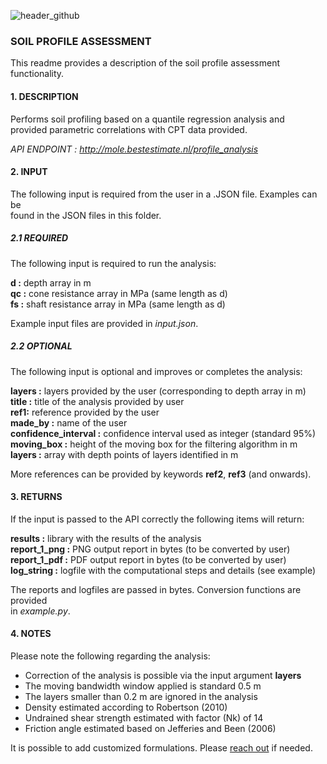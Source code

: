 ![header_github](https://bestestimate.nl/images/header_github.png)

### **SOIL PROFILE ASSESSMENT**

This readme provides a description of the soil profile assessment functionality.

#### **1. DESCRIPTION**

Performs soil profiling based on a quantile regression analysis and    
provided parametric correlations with CPT data provided.

*API ENDPOINT : http://mole.bestestimate.nl/profile_analysis*

#### **2. INPUT**

The following input is required from the user in a .JSON file. Examples can be   
found in the JSON files in this folder.

##### **2.1 REQUIRED**

The following input is required to run the analysis:

**d :**  depth array in m   
**qc :** cone resistance array in MPa (same length as d)   
**fs :** shaft resistance array in MPa (same length as d)   

Example input files are provided in *input.json*.

##### **2.2 OPTIONAL**

The following input is optional and improves or completes the analysis:

**layers :** layers provided by the user (corresponding to depth array in m)   
**title :** title of the analysis provided by user     
**ref1:** reference provided by the user    
**made_by :** name of the user  
**confidence_interval :** confidence interval used as integer (standard 95%)   
**moving_box :** height of the moving box for the filtering algorithm in m   
**layers :** array with depth points of layers identified in m

More references can be provided by keywords **ref2**, **ref3** (and onwards).

#### **3. RETURNS**

If the input is passed to the API correctly the following items will return:

**results :** library with the results of the analysis   
**report_1_png :** PNG output report in bytes (to be converted by user)   
**report_1_pdf :** PDF output report in bytes (to be converted by user)   
**log_string :** logfile with the computational steps and details (see example)

The reports and logfiles are passed in bytes. Conversion functions are provided   
in *example.py*.

#### **4. NOTES**

Please note the following regarding the analysis:

* Correction of the analysis is possible via the input argument **layers**
* The moving bandwidth window applied is standard 0.5 m
* The layers smaller than 0.2 m are ignored in the analysis
* Density estimated according to Robertson (2010)
* Undrained shear strength estimated with factor (Nk) of 14
* Friction angle estimated based on Jefferies and Been (2006)

It is possible to add customized formulations. Please [reach out](https://bestestimate.nl/menu_reach_out.html) if needed.

